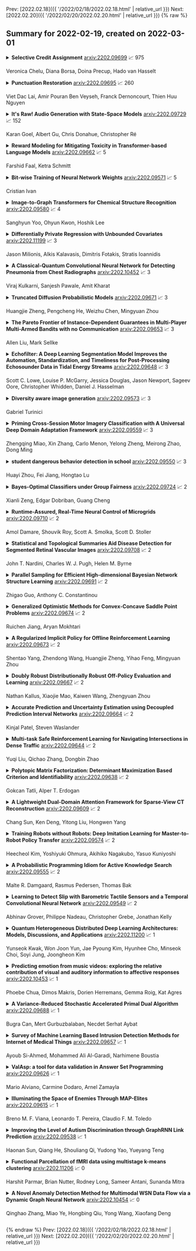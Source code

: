 Prev: [2022.02.18]({{ '/2022/02/18/2022.02.18.html' | relative_url }})  Next: [2022.02.20]({{ '/2022/02/20/2022.02.20.html' | relative_url }})
{% raw %}
## Summary for 2022-02-19, created on 2022-03-01


<details><summary><b>Selective Credit Assignment</b>
<a href="https://arxiv.org/abs/2202.09699">arxiv:2202.09699</a>
&#x1F4C8; 975 <br>
<p>Veronica Chelu, Diana Borsa, Doina Precup, Hado van Hasselt</p></summary>
<p>

**Abstract:** Efficient credit assignment is essential for reinforcement learning algorithms in both prediction and control settings. We describe a unified view on temporal-difference algorithms for selective credit assignment. These selective algorithms apply weightings to quantify the contribution of learning updates. We present insights into applying weightings to value-based learning and planning algorithms, and describe their role in mediating the backward credit distribution in prediction and control. Within this space, we identify some existing online learning algorithms that can assign credit selectively as special cases, as well as add new algorithms that assign credit backward in time counterfactually, allowing credit to be assigned off-trajectory and off-policy.

</p>
</details>

<details><summary><b>Punctuation Restoration</b>
<a href="https://arxiv.org/abs/2202.09695">arxiv:2202.09695</a>
&#x1F4C8; 260 <br>
<p>Viet Dac Lai, Amir Pouran Ben Veyseh, Franck Dernoncourt, Thien Huu Nguyen</p></summary>
<p>

**Abstract:** Given the increasing number of livestreaming videos, automatic speech recognition and post-processing for livestreaming video transcripts are crucial for efficient data management as well as knowledge mining. A key step in this process is punctuation restoration which restores fundamental text structures such as phrase and sentence boundaries from the video transcripts. This work presents a new human-annotated corpus, called BehancePR, for punctuation restoration in livestreaming video transcripts. Our experiments on BehancePR demonstrate the challenges of punctuation restoration for this domain. Furthermore, we show that popular natural language processing toolkits are incapable of detecting sentence boundary on non-punctuated transcripts of livestreaming videos, calling for more research effort to develop robust models for this area.

</p>
</details>

<details><summary><b>It's Raw! Audio Generation with State-Space Models</b>
<a href="https://arxiv.org/abs/2202.09729">arxiv:2202.09729</a>
&#x1F4C8; 152 <br>
<p>Karan Goel, Albert Gu, Chris Donahue, Christopher Ré</p></summary>
<p>

**Abstract:** Developing architectures suitable for modeling raw audio is a challenging problem due to the high sampling rates of audio waveforms. Standard sequence modeling approaches like RNNs and CNNs have previously been tailored to fit the demands of audio, but the resultant architectures make undesirable computational tradeoffs and struggle to model waveforms effectively. We propose SaShiMi, a new multi-scale architecture for waveform modeling built around the recently introduced S4 model for long sequence modeling. We identify that S4 can be unstable during autoregressive generation, and provide a simple improvement to its parameterization by drawing connections to Hurwitz matrices. SaShiMi yields state-of-the-art performance for unconditional waveform generation in the autoregressive setting. Additionally, SaShiMi improves non-autoregressive generation performance when used as the backbone architecture for a diffusion model. Compared to prior architectures in the autoregressive generation setting, SaShiMi generates piano and speech waveforms which humans find more musical and coherent respectively, e.g. 2x better mean opinion scores than WaveNet on an unconditional speech generation task. On a music generation task, SaShiMi outperforms WaveNet on density estimation and speed at both training and inference even when using 3x fewer parameters. Code can be found at https://github.com/HazyResearch/state-spaces and samples at https://hazyresearch.stanford.edu/sashimi-examples.

</p>
</details>

<details><summary><b>Reward Modeling for Mitigating Toxicity in Transformer-based Language Models</b>
<a href="https://arxiv.org/abs/2202.09662">arxiv:2202.09662</a>
&#x1F4C8; 5 <br>
<p>Farshid Faal, Ketra Schmitt</p></summary>
<p>

**Abstract:** Transformer-based language models are able to generate fluent text and be efficiently adapted across various natural language generation tasks. However, language models that are pretrained on large unlabeled web text corpora have been shown to suffer from degenerating toxic content and social bias behaviors, consequently hindering their safe deployment. Various detoxification methods were proposed to mitigate the language model's toxicity; however, these methods struggled to detoxify language models when conditioned on prompts that contain specific social identities related to gender, race, or religion. In this study, we propose Reinforce-Detoxify; A reinforcement learning-based method for mitigating toxicity in language models. We address the challenge of safety in language models and propose a new reward model that is able to detect toxic content and mitigate unintended bias towards social identities in toxicity prediction. The experiments demonstrate that the Reinforce-Detoxify method for language model detoxification outperforms existing detoxification approaches in automatic evaluation metrics, indicating the ability of our approach in language model detoxification and less prone to unintended bias toward social identities in generated content.

</p>
</details>

<details><summary><b>Bit-wise Training of Neural Network Weights</b>
<a href="https://arxiv.org/abs/2202.09571">arxiv:2202.09571</a>
&#x1F4C8; 5 <br>
<p>Cristian Ivan</p></summary>
<p>

**Abstract:** We introduce an algorithm where the individual bits representing the weights of a neural network are learned. This method allows training weights with integer values on arbitrary bit-depths and naturally uncovers sparse networks, without additional constraints or regularization techniques. We show better results than the standard training technique with fully connected networks and similar performance as compared to standard training for convolutional and residual networks. By training bits in a selective manner we found that the biggest contribution to achieving high accuracy is given by the first three most significant bits, while the rest provide an intrinsic regularization. As a consequence more than 90\% of a network can be used to store arbitrary codes without affecting its accuracy. These codes may be random noise, binary files or even the weights of previously trained networks.

</p>
</details>

<details><summary><b>Image-to-Graph Transformers for Chemical Structure Recognition</b>
<a href="https://arxiv.org/abs/2202.09580">arxiv:2202.09580</a>
&#x1F4C8; 4 <br>
<p>Sanghyun Yoo, Ohyun Kwon, Hoshik Lee</p></summary>
<p>

**Abstract:** For several decades, chemical knowledge has been published in written text, and there have been many attempts to make it accessible, for example, by transforming such natural language text to a structured format. Although the discovered chemical itself commonly represented in an image is the most important part, the correct recognition of the molecular structure from the image in literature still remains a hard problem since they are often abbreviated to reduce the complexity and drawn in many different styles. In this paper, we present a deep learning model to extract molecular structures from images. The proposed model is designed to transform the molecular image directly into the corresponding graph, which makes it capable of handling non-atomic symbols for abbreviations. Also, by end-to-end learning approach it can fully utilize many open image-molecule pair data from various sources, and hence it is more robust to image style variation than other tools. The experimental results show that the proposed model outperforms the existing models with 17.1 % and 12.8 % relative improvement for well-known benchmark datasets and large molecular images that we collected from literature, respectively.

</p>
</details>

<details><summary><b>Differentially Private Regression with Unbounded Covariates</b>
<a href="https://arxiv.org/abs/2202.11199">arxiv:2202.11199</a>
&#x1F4C8; 3 <br>
<p>Jason Milionis, Alkis Kalavasis, Dimitris Fotakis, Stratis Ioannidis</p></summary>
<p>

**Abstract:** We provide computationally efficient, differentially private algorithms for the classical regression settings of Least Squares Fitting, Binary Regression and Linear Regression with unbounded covariates. Prior to our work, privacy constraints in such regression settings were studied under strong a priori bounds on covariates. We consider the case of Gaussian marginals and extend recent differentially private techniques on mean and covariance estimation (Kamath et al., 2019; Karwa and Vadhan, 2018) to the sub-gaussian regime. We provide a novel technical analysis yielding differentially private algorithms for the above classical regression settings. Through the case of Binary Regression, we capture the fundamental and widely-studied models of logistic regression and linearly-separable SVMs, learning an unbiased estimate of the true regression vector, up to a scaling factor.

</p>
</details>

<details><summary><b>A Classical-Quantum Convolutional Neural Network for Detecting Pneumonia from Chest Radiographs</b>
<a href="https://arxiv.org/abs/2202.10452">arxiv:2202.10452</a>
&#x1F4C8; 3 <br>
<p>Viraj Kulkarni, Sanjesh Pawale, Amit Kharat</p></summary>
<p>

**Abstract:** While many quantum computing techniques for machine learning have been proposed, their performance on real-world datasets remains to be studied. In this paper, we explore how a variational quantum circuit could be integrated into a classical neural network for the problem of detecting pneumonia from chest radiographs. We substitute one layer of a classical convolutional neural network with a variational quantum circuit to create a hybrid neural network. We train both networks on an image dataset containing chest radiographs and benchmark their performance. To mitigate the influence of different sources of randomness in network training, we sample the results over multiple rounds. We show that the hybrid network outperforms the classical network on different performance measures, and that these improvements are statistically significant. Our work serves as an experimental demonstration of the potential of quantum computing to significantly improve neural network performance for real-world, non-trivial problems relevant to society and industry.

</p>
</details>

<details><summary><b>Truncated Diffusion Probabilistic Models</b>
<a href="https://arxiv.org/abs/2202.09671">arxiv:2202.09671</a>
&#x1F4C8; 3 <br>
<p>Huangjie Zheng, Pengcheng He, Weizhu Chen, Mingyuan Zhou</p></summary>
<p>

**Abstract:** Employing a forward Markov diffusion chain to gradually map the data to a noise distribution, diffusion probabilistic models learn how to generate the data by inferring a reverse Markov diffusion chain to invert the forward diffusion process. To achieve competitive data generation performance, they demand a long diffusion chain that makes them computationally intensive in not only training but also generation. To significantly improve the computation efficiency, we propose to truncate the forward diffusion chain by abolishing the requirement of diffusing the data to random noise. Consequently, we start the inverse diffusion chain from an implicit generative distribution, rather than random noise, and learn its parameters by matching it to the distribution of the data corrupted by the truncated forward diffusion chain. Experimental results show our truncated diffusion probabilistic models provide consistent improvements over the non-truncated ones in terms of the generation performance and the number of required inverse diffusion steps.

</p>
</details>

<details><summary><b>The Pareto Frontier of Instance-Dependent Guarantees in Multi-Player Multi-Armed Bandits with no Communication</b>
<a href="https://arxiv.org/abs/2202.09653">arxiv:2202.09653</a>
&#x1F4C8; 3 <br>
<p>Allen Liu, Mark Sellke</p></summary>
<p>

**Abstract:** We study the stochastic multi-player multi-armed bandit problem. In this problem, $m$ players cooperate to maximize their total reward from $K > m$ arms. However the players cannot communicate and are penalized (e.g. receive no reward) if they pull the same arm at the same time. We ask whether it is possible to obtain optimal instance-dependent regret $\tilde{O}(1/Δ)$ where $Δ$ is the gap between the $m$-th and $m+1$-st best arms. Such guarantees were recently achieved in a model allowing the players to implicitly communicate through intentional collisions. We show that with no communication at all, such guarantees are, surprisingly, not achievable. In fact, obtaining the optimal $\tilde{O}(1/Δ)$ regret for some regimes of $Δ$ necessarily implies strictly sub-optimal regret in other regimes. Our main result is a complete characterization of the Pareto optimal instance-dependent trade-offs that are possible with no communication. Our algorithm generalizes that of Bubeck, Budzinski, and the second author and enjoys the same strong no-collision property, while our lower bound is based on a topological obstruction and holds even under full information.

</p>
</details>

<details><summary><b>Echofilter: A Deep Learning Segmentation Model Improves the Automation, Standardization, and Timeliness for Post-Processing Echosounder Data in Tidal Energy Streams</b>
<a href="https://arxiv.org/abs/2202.09648">arxiv:2202.09648</a>
&#x1F4C8; 3 <br>
<p>Scott C. Lowe, Louise P. McGarry, Jessica Douglas, Jason Newport, Sageev Oore, Christopher Whidden, Daniel J. Hasselman</p></summary>
<p>

**Abstract:** Understanding the abundance and distribution of fish in tidal energy streams is important for assessing the risk presented by the introduction of tidal energy devices into the habitat. However, the impressive tidal currents that make sites favorable for tidal energy development are often highly turbulent and entrain air into the water, complicating the interpretation of echosounder data. The portion of the water column contaminated by returns from entrained air must be excluded from data used for biological analyses. Application of a single algorithm to identify the depth-of-penetration of entrained-air is insufficient for a boundary that is discontinuous, depth-dynamic, porous, and widely variable across the tidal flow speeds which can range from 0 to 5m/s. Using a case study at a tidal energy demonstration site in the Bay of Fundy, we describe the development and application of deep learning models that produce a pronounced, consistent, substantial, and measurable improvement of the automated detection of the extent to which entrained-air has penetrated the water column.
  Our model, Echofilter, was highly responsive to the dynamic range of turbulence conditions and sensitive to the fine-scale nuances in the boundary position, producing an entrained-air boundary line with an average error of 0.32m on mobile downfacing and 0.5-1.0m on stationary upfacing data. The model's annotations had a high level of agreement with the human segmentation (mobile downfacing Jaccard index: 98.8%; stationary upfacing: 93-95%). This resulted in a 50% reduction in the time required for manual edits compared to the time required to manually edit the line placed by currently available algorithms. Because of the improved initial automated placement, the implementation of the models generated a marked increase in the standardization and repeatability of line placement.

</p>
</details>

<details><summary><b>Diversity aware image generation</b>
<a href="https://arxiv.org/abs/2202.09573">arxiv:2202.09573</a>
&#x1F4C8; 3 <br>
<p>Gabriel Turinici</p></summary>
<p>

**Abstract:** The machine learning generative algorithms such as GAN and VAE show impressive results in practice when constructing images similar to those in a training set. However, the generation of new images builds mainly on the understanding of the hidden structure of the training database followed by a mere sampling from a multi-dimensional normal variable. In particular each sample is independent from the other ones and can repeatedly propose same type of images. To cure this drawback we propose a kernel-based measure representation method that can produce new objects from a given target measure by approximating the measure as a whole and even staying away from objects already drawn from that distribution. This ensures a better variety of the produced images. The method is tested on some classic machine learning benchmarks.\end{abstract}

</p>
</details>

<details><summary><b>Priming Cross-Session Motor Imagery Classification with A Universal Deep Domain Adaptation Framework</b>
<a href="https://arxiv.org/abs/2202.09559">arxiv:2202.09559</a>
&#x1F4C8; 3 <br>
<p>Zhengqing Miao, Xin Zhang, Carlo Menon, Yelong Zheng, Meirong Zhao, Dong Ming</p></summary>
<p>

**Abstract:** Motor imagery (MI) is a common brain computer interface (BCI) paradigm. EEG is non-stationary with low signal-to-noise, classifying motor imagery tasks of the same participant from different EEG recording sessions is generally challenging, as EEG data distribution may vary tremendously among different acquisition sessions. Although it is intuitive to consider the cross-session MI classification as a domain adaptation problem, the rationale and feasible approach is not elucidated. In this paper, we propose a Siamese deep domain adaptation (SDDA) framework for cross-session MI classification based on mathematical models in domain adaptation theory. The proposed framework can be easily applied to most existing artificial neural networks without altering the network structure, which facilitates our method with great flexibility and transferability. In the proposed framework, domain invariants were firstly constructed jointly with channel normalization and Euclidean alignment. Then, embedding features from source and target domain were mapped into the Reproducing Kernel Hilbert Space (RKHS) and aligned accordingly. A cosine-based center loss was also integrated into the framework to improve the generalizability of the SDDA. The proposed framework was validated with two classic and popular convolutional neural networks from BCI research field (EEGNet and ConvNet) in two MI-EEG public datasets (BCI Competition IV IIA, IIB). Compared to the vanilla EEGNet and ConvNet, the proposed SDDA framework was able to boost the MI classification accuracy by 15.2%, 10.2% respectively in IIA dataset, and 5.5%, 4.2% in IIB dataset. The final MI classification accuracy reached 82.01% in IIA dataset and 87.52% in IIB, which outperformed the state-of-the-art methods in the literature.

</p>
</details>

<details><summary><b>student dangerous behavior detection in school</b>
<a href="https://arxiv.org/abs/2202.09550">arxiv:2202.09550</a>
&#x1F4C8; 3 <br>
<p>Huayi Zhou, Fei Jiang, Hongtao Lu</p></summary>
<p>

**Abstract:** Video surveillance systems have been installed to ensure the student safety in schools. However, discovering dangerous behaviors, such as fighting and falling down, usually depends on untimely human observations. In this paper, we focus on detecting dangerous behaviors of students automatically, which faces numerous challenges, such as insufficient datasets, confusing postures, keyframes detection and prompt response. To address these challenges, we first build a danger behavior dataset with locations and labels from surveillance videos, and transform action recognition of long videos to an object detection task that avoids keyframes detection. Then, we propose a novel end-to-end dangerous behavior detection method, named DangerDet, that combines multi-scale body features and keypoints-based pose features. We could improve the accuracy of behavior classification due to the highly correlation between pose and behavior. On our dataset, DangerDet achieves 71.0\% mAP with about 11 FPS. It keeps a better balance between the accuracy and time cost.

</p>
</details>

<details><summary><b>Bayes-Optimal Classifiers under Group Fairness</b>
<a href="https://arxiv.org/abs/2202.09724">arxiv:2202.09724</a>
&#x1F4C8; 2 <br>
<p>Xianli Zeng, Edgar Dobriban, Guang Cheng</p></summary>
<p>

**Abstract:** Machine learning algorithms are becoming integrated into more and more high-stakes decision-making processes, such as in social welfare issues. Due to the need of mitigating the potentially disparate impacts from algorithmic predictions, many approaches have been proposed in the emerging area of fair machine learning. However, the fundamental problem of characterizing Bayes-optimal classifiers under various group fairness constraints is not well understood as a theoretical benchmark. Based on the classical Neyman-Pearson argument (Neyman and Pearson, 1933; Shao, 2003) for optimal hypothesis testing, this paper provides a general framework for deriving Bayes-optimal classifiers under group fairness. This enables us to propose a group-based thresholding method that can directly control disparity, and more importantly, achieve an optimal fairness-accuracy tradeoff. These advantages are supported by experiments.

</p>
</details>

<details><summary><b>Runtime-Assured, Real-Time Neural Control of Microgrids</b>
<a href="https://arxiv.org/abs/2202.09710">arxiv:2202.09710</a>
&#x1F4C8; 2 <br>
<p>Amol Damare, Shouvik Roy, Scott A. Smolka, Scott D. Stoller</p></summary>
<p>

**Abstract:** We present SimpleMG, a new, provably correct design methodology for runtime assurance of microgrids (MGs) with neural controllers. Our approach is centered around the Neural Simplex Architecture, which in turn is based on Sha et al.'s Simplex Control Architecture. Reinforcement Learning is used to synthesize high-performance neural controllers for MGs. Barrier Certificates are used to establish SimpleMG's runtime-assurance guarantees. We present a novel method to derive the condition for switching from the unverified neural controller to the verified-safe baseline controller, and we prove that the method is correct. We conduct an extensive experimental evaluation of SimpleMG using RTDS, a high-fidelity, real-time simulation environment for power systems, on a realistic model of a microgrid comprising three distributed energy resources (battery, photovoltaic, and diesel generator). Our experiments confirm that SimpleMG can be used to develop high-performance neural controllers for complex microgrids while assuring runtime safety, even in the presence of adversarial input attacks on the neural controller. Our experiments also demonstrate the benefits of online retraining of the neural controller while the baseline controller is in control

</p>
</details>

<details><summary><b>Statistical and Topological Summaries Aid Disease Detection for Segmented Retinal Vascular Images</b>
<a href="https://arxiv.org/abs/2202.09708">arxiv:2202.09708</a>
&#x1F4C8; 2 <br>
<p>John T. Nardini, Charles W. J. Pugh, Helen M. Byrne</p></summary>
<p>

**Abstract:** Disease complications can alter vascular network morphology and disrupt tissue functioning. Diabetic retinopathy, for example, is a complication of type 1 and 2 diabetus mellitus that can cause blindness. Microvascular diseases are assessed by visual inspection of retinal images, but this can be challenging when diseases exhibit silent symptoms or patients cannot attend in-person meetings. We examine the performance of machine learning algorithms in detecting microvascular disease when trained on either statistical or topological summaries of segmented retinal vascular images. We apply our methods to four publicly-available datasets and find that the fractal dimension performs best for high resolution images. By contrast, we find that topological descriptor vectors quantifying the number of loops in the data achieve the highest accuracy for low resolution images. Further analysis, using the topological approach, reveals that microvascular disease may alter morphology by reducing the number of loops in the retinal vasculature. Our work provides preliminary guidelines on which methods are most appropriate for assessing disease in high and low resolution images. In the longer term, these methods could be incorporated into automated disease assessment tools.

</p>
</details>

<details><summary><b>Parallel Sampling for Efficient High-dimensional Bayesian Network Structure Learning</b>
<a href="https://arxiv.org/abs/2202.09691">arxiv:2202.09691</a>
&#x1F4C8; 2 <br>
<p>Zhigao Guo, Anthony C. Constantinou</p></summary>
<p>

**Abstract:** Score-based algorithms that learn the structure of Bayesian networks can be used for both exact and approximate solutions. While approximate learning scales better with the number of variables, it can be computationally expensive in the presence of high dimensional data. This paper describes an approximate algorithm that performs parallel sampling on Candidate Parent Sets (CPSs), and can be viewed as an extension of MINOBS which is a state-of-the-art algorithm for structure learning from high dimensional data. The modified algorithm, which we call Parallel Sampling MINOBS (PS-MINOBS), constructs the graph by sampling CPSs for each variable. Sampling is performed in parallel under the assumption the distribution of CPSs is half-normal when ordered by Bayesian score for each variable. Sampling from a half-normal distribution ensures that the CPSs sampled are likely to be those which produce the higher scores. Empirical results show that, in most cases, the proposed algorithm discovers higher score structures than MINOBS when both algorithms are restricted to the same runtime limit.

</p>
</details>

<details><summary><b>Generalized Optimistic Methods for Convex-Concave Saddle Point Problems</b>
<a href="https://arxiv.org/abs/2202.09674">arxiv:2202.09674</a>
&#x1F4C8; 2 <br>
<p>Ruichen Jiang, Aryan Mokhtari</p></summary>
<p>

**Abstract:** The optimistic gradient method has seen increasing popularity as an efficient first-order method for solving convex-concave saddle point problems. To analyze its iteration complexity, a recent work [arXiv:1901.08511] proposed an interesting perspective that interprets the optimistic gradient method as an approximation to the proximal point method. In this paper, we follow this approach and distill the underlying idea of optimism to propose a generalized optimistic method, which encompasses the optimistic gradient method as a special case. Our general framework can handle constrained saddle point problems with composite objective functions and can work with arbitrary norms with compatible Bregman distances. Moreover, we also develop an adaptive line search scheme to select the stepsizes without knowledge of the smoothness coefficients. We instantiate our method with first-order, second-order and higher-order oracles and give sharp global iteration complexity bounds. When the objective function is convex-concave, we show that the averaged iterates of our $p$-th-order method ($p\geq 1$) converge at a rate of $\mathcal{O}(1/N^\frac{p+1}{2})$. When the objective function is further strongly-convex-strongly-concave, we prove a complexity bound of $\mathcal{O}(\frac{L_1}μ\log\frac{1}ε)$ for our first-order method and a bound of $\mathcal{O}((L_p D^\frac{p-1}{2}/μ)^{\frac{2}{p+1}}+\log\log\frac{1}ε)$ for our $p$-th-order method ($p\geq 2$) respectively, where $L_p$ ($p\geq 1$) is the Lipschitz constant of the $p$-th-order derivative, $μ$ is the strongly-convex parameter, and $D$ is the initial Bregman distance to the saddle point. Moreover, our line search scheme provably only requires an almost constant number of calls to a subproblem solver per iteration on average, making our first-order and second-order methods particularly amenable to implementation.

</p>
</details>

<details><summary><b>A Regularized Implicit Policy for Offline Reinforcement Learning</b>
<a href="https://arxiv.org/abs/2202.09673">arxiv:2202.09673</a>
&#x1F4C8; 2 <br>
<p>Shentao Yang, Zhendong Wang, Huangjie Zheng, Yihao Feng, Mingyuan Zhou</p></summary>
<p>

**Abstract:** Offline reinforcement learning enables learning from a fixed dataset, without further interactions with the environment. The lack of environmental interactions makes the policy training vulnerable to state-action pairs far from the training dataset and prone to missing rewarding actions. For training more effective agents, we propose a framework that supports learning a flexible yet well-regularized fully-implicit policy. We further propose a simple modification to the classical policy-matching methods for regularizing with respect to the dual form of the Jensen--Shannon divergence and the integral probability metrics. We theoretically show the correctness of the policy-matching approach, and the correctness and a good finite-sample property of our modification. An effective instantiation of our framework through the GAN structure is provided, together with techniques to explicitly smooth the state-action mapping for robust generalization beyond the static dataset. Extensive experiments and ablation study on the D4RL dataset validate our framework and the effectiveness of our algorithmic designs.

</p>
</details>

<details><summary><b>Doubly Robust Distributionally Robust Off-Policy Evaluation and Learning</b>
<a href="https://arxiv.org/abs/2202.09667">arxiv:2202.09667</a>
&#x1F4C8; 2 <br>
<p>Nathan Kallus, Xiaojie Mao, Kaiwen Wang, Zhengyuan Zhou</p></summary>
<p>

**Abstract:** Off-policy evaluation and learning (OPE/L) use offline observational data to make better decisions, which is crucial in applications where experimentation is necessarily limited. OPE/L is nonetheless sensitive to discrepancies between the data-generating environment and that where policies are deployed. Recent work proposed distributionally robust OPE/L (DROPE/L) to remedy this, but the proposal relies on inverse-propensity weighting, whose regret rates may deteriorate if propensities are estimated and whose variance is suboptimal even if not. For vanilla OPE/L, this is solved by doubly robust (DR) methods, but they do not naturally extend to the more complex DROPE/L, which involves a worst-case expectation. In this paper, we propose the first DR algorithms for DROPE/L with KL-divergence uncertainty sets. For evaluation, we propose Localized Doubly Robust DROPE (LDR$^2$OPE) and prove its semiparametric efficiency under weak product rates conditions. Notably, thanks to a localization technique, LDR$^2$OPE only requires fitting a small number of regressions, just like DR methods for vanilla OPE. For learning, we propose Continuum Doubly Robust DROPL (CDR$^2$OPL) and show that, under a product rate condition involving a continuum of regressions, it enjoys a fast regret rate of $\mathcal{O}(N^{-1/2})$ even when unknown propensities are nonparametrically estimated. We further extend our results to general $f$-divergence uncertainty sets. We illustrate the advantage of our algorithms in simulations.

</p>
</details>

<details><summary><b>Accurate Prediction and Uncertainty Estimation using Decoupled Prediction Interval Networks</b>
<a href="https://arxiv.org/abs/2202.09664">arxiv:2202.09664</a>
&#x1F4C8; 2 <br>
<p>Kinjal Patel, Steven Waslander</p></summary>
<p>

**Abstract:** We propose a network architecture capable of reliably estimating uncertainty of regression based predictions without sacrificing accuracy. The current state-of-the-art uncertainty algorithms either fall short of achieving prediction accuracy comparable to the mean square error optimization or underestimate the variance of network predictions. We propose a decoupled network architecture that is capable of accomplishing both at the same time. We achieve this by breaking down the learning of prediction and prediction interval (PI) estimations into a two-stage training process. We use a custom loss function for learning a PI range around optimized mean estimation with a desired coverage of a proportion of the target labels within the PI range. We compare the proposed method with current state-of-the-art uncertainty quantification algorithms on synthetic datasets and UCI benchmarks, reducing the error in the predictions by 23 to 34% while maintaining 95% Prediction Interval Coverage Probability (PICP) for 7 out of 9 UCI benchmark datasets. We also examine the quality of our predictive uncertainty by evaluating on Active Learning and demonstrating 17 to 36% error reduction on UCI benchmarks.

</p>
</details>

<details><summary><b>Multi-task Safe Reinforcement Learning for Navigating Intersections in Dense Traffic</b>
<a href="https://arxiv.org/abs/2202.09644">arxiv:2202.09644</a>
&#x1F4C8; 2 <br>
<p>Yuqi Liu, Qichao Zhang, Dongbin Zhao</p></summary>
<p>

**Abstract:** Multi-task intersection navigation including the unprotected turning left, turning right, and going straight in dense traffic is still a challenging task for autonomous driving. For the human driver, the negotiation skill with other interactive vehicles is the key to guarantee safety and efficiency. However, it is hard to balance the safety and efficiency of the autonomous vehicle for multi-task intersection navigation. In this paper, we formulate a multi-task safe reinforcement learning with social attention to improve the safety and efficiency when interacting with other traffic participants. Specifically, the social attention module is used to focus on the states of negotiation vehicles. In addition, a safety layer is added to the multi-task reinforcement learning framework to guarantee safe negotiation. We compare the experiments in the simulator SUMO with abundant traffic flows and CARLA with high-fidelity vehicle models, which both show that the proposed algorithm can improve safety with consistent traffic efficiency for multi-task intersection navigation.

</p>
</details>

<details><summary><b>Polytopic Matrix Factorization: Determinant Maximization Based Criterion and Identifiability</b>
<a href="https://arxiv.org/abs/2202.09638">arxiv:2202.09638</a>
&#x1F4C8; 2 <br>
<p>Gokcan Tatli, Alper T. Erdogan</p></summary>
<p>

**Abstract:** We introduce Polytopic Matrix Factorization (PMF) as a novel data decomposition approach. In this new framework, we model input data as unknown linear transformations of some latent vectors drawn from a polytope. In this sense, the article considers a semi-structured data model, in which the input matrix is modeled as the product of a full column rank matrix and a matrix containing samples from a polytope as its column vectors. The choice of polytope reflects the presumed features of the latent components and their mutual relationships. As the factorization criterion, we propose the determinant maximization (Det-Max) for the sample autocorrelation matrix of the latent vectors. We introduce a sufficient condition for identifiability, which requires that the convex hull of the latent vectors contains the maximum volume inscribed ellipsoid of the polytope with a particular tightness constraint. Based on the Det-Max criterion and the proposed identifiability condition, we show that all polytopes that satisfy a particular symmetry restriction qualify for the PMF framework. Having infinitely many polytope choices provides a form of flexibility in characterizing latent vectors. In particular, it is possible to define latent vectors with heterogeneous features, enabling the assignment of attributes such as nonnegativity and sparsity at the subvector level. The article offers examples illustrating the connection between polytope choices and the corresponding feature representations.

</p>
</details>

<details><summary><b>A Lightweight Dual-Domain Attention Framework for Sparse-View CT Reconstruction</b>
<a href="https://arxiv.org/abs/2202.09609">arxiv:2202.09609</a>
&#x1F4C8; 2 <br>
<p>Chang Sun, Ken Deng, Yitong Liu, Hongwen Yang</p></summary>
<p>

**Abstract:** Computed Tomography (CT) plays an essential role in clinical diagnosis. Due to the adverse effects of radiation on patients, the radiation dose is expected to be reduced as low as possible. Sparse sampling is an effective way, but it will lead to severe artifacts on the reconstructed CT image, thus sparse-view CT image reconstruction has been a prevailing and challenging research area. With the popularity of mobile devices, the requirements for lightweight and real-time networks are increasing rapidly. In this paper, we design a novel lightweight network called CAGAN, and propose a dual-domain reconstruction pipeline for parallel beam sparse-view CT. CAGAN is an adversarial auto-encoder, combining the Coordinate Attention unit, which preserves the spatial information of features. Also, the application of Shuffle Blocks reduces the parameters by a quarter without sacrificing its performance. In the Radon domain, the CAGAN learns the mapping between the interpolated data and fringe-free projection data. After the restored Radon data is reconstructed to an image, the image is sent into the second CAGAN trained for recovering the details, so that a high-quality image is obtained. Experiments indicate that the CAGAN strikes an excellent balance between model complexity and performance, and our pipeline outperforms the DD-Net and the DuDoNet.

</p>
</details>

<details><summary><b>Training Robots without Robots: Deep Imitation Learning for Master-to-Robot Policy Transfer</b>
<a href="https://arxiv.org/abs/2202.09574">arxiv:2202.09574</a>
&#x1F4C8; 2 <br>
<p>Heecheol Kim, Yoshiyuki Ohmura, Akihiko Nagakubo, Yasuo Kuniyoshi</p></summary>
<p>

**Abstract:** Deep imitation learning is a promising method for dexterous robot manipulation because it only requires demonstration samples for learning manipulation skills. In this paper, deep imitation learning is applied to tasks that require force feedback, such as bottle opening. However, simple visual feedback systems, such as teleoperation, cannot be applied because they do not provide force feedback to operators. Bilateral teleoperation has been used for demonstration with force feedback; however, this requires an expensive and complex bilateral robot system. In this paper, a new master-to-robot (M2R) transfer learning system is presented that does not require robots but can still teach dexterous force feedback-based manipulation tasks to robots. The human directly demonstrates a task using a low-cost controller that resembles the kinematic parameters of the robot arm. Using this controller, the operator can naturally feel the force feedback without any expensive bilateral system. Furthermore, the M2R transfer system can overcome domain gaps between the master and robot using the gaze-based imitation learning framework and a simple calibration method. To demonstrate this, the proposed system was evaluated on a bottle-cap-opening task that requires force feedback only for the master demonstration.

</p>
</details>

<details><summary><b>A Probabilistic Programming Idiom for Active Knowledge Search</b>
<a href="https://arxiv.org/abs/2202.09555">arxiv:2202.09555</a>
&#x1F4C8; 2 <br>
<p>Malte R. Damgaard, Rasmus Pedersen, Thomas Bak</p></summary>
<p>

**Abstract:** In this paper, we derive and implement a probabilistic programming idiom for the problem of acquiring new knowledge about an environment. The idiom is implemented utilizing a modern probabilistic programming language. We demonstrate the utility of this idiom by implementing an algorithm for the specific problem of active mapping and robot exploration. Finally, we evaluate the functionality of the implementation through an extensive simulation study utilizing the HouseExpo dataset.

</p>
</details>

<details><summary><b>Learning to Detect Slip with Barometric Tactile Sensors and a Temporal Convolutional Neural Network</b>
<a href="https://arxiv.org/abs/2202.09549">arxiv:2202.09549</a>
&#x1F4C8; 2 <br>
<p>Abhinav Grover, Philippe Nadeau, Christopher Grebe, Jonathan Kelly</p></summary>
<p>

**Abstract:** The ability to perceive object slip via tactile feedback enables humans to accomplish complex manipulation tasks including maintaining a stable grasp. Despite the utility of tactile information for many applications, tactile sensors have yet to be widely deployed in industrial robotics settings; part of the challenge lies in identifying slip and other events from the tactile data stream. In this paper, we present a learning-based method to detect slip using barometric tactile sensors. These sensors have many desirable properties including high durability and reliability, and are built from inexpensive, off-the-shelf components. We train a temporal convolution neural network to detect slip, achieving high detection accuracies while displaying robustness to the speed and direction of the slip motion. Further, we test our detector on two manipulation tasks involving a variety of common objects and demonstrate successful generalization to real-world scenarios not seen during training. We argue that barometric tactile sensing technology, combined with data-driven learning, is suitable for many manipulation tasks such as slip compensation.

</p>
</details>

<details><summary><b>Quantum Heterogeneous Distributed Deep Learning Architectures: Models, Discussions, and Applications</b>
<a href="https://arxiv.org/abs/2202.11200">arxiv:2202.11200</a>
&#x1F4C8; 1 <br>
<p>Yunseok Kwak, Won Joon Yun, Jae Pyoung Kim, Hyunhee Cho, Minseok Choi, Soyi Jung, Joongheon Kim</p></summary>
<p>

**Abstract:** Deep learning (DL) has already become a state-of-the-art technology for various data processing tasks. However, data security and computational overload problems frequently occur due to their high data and computational power dependence. To solve this problem, quantum deep learning (QDL) and distributed deep learning (DDL) are emerging to complement existing DL methods by reducing computational overhead and strengthening data security. Furthermore, a quantum distributed deep learning (QDDL) technique that combines these advantages and maximizes them is in the spotlight. QDL takes computational gains by replacing deep learning computations on local devices and servers with quantum deep learning. On the other hand, besides the advantages of the existing distributed learning structure, it can increase data security by using a quantum secure communication protocol between the server and the client. Although many attempts have been made to confirm and demonstrate these various possibilities, QDDL research is still in its infancy. This paper discusses the model structure studied so far and its possibilities and limitations to introduce and promote these studies. It also discusses the areas of applied research so far and in the future and the possibilities of new methodologies.

</p>
</details>

<details><summary><b>Predicting emotion from music videos: exploring the relative contribution of visual and auditory information to affective responses</b>
<a href="https://arxiv.org/abs/2202.10453">arxiv:2202.10453</a>
&#x1F4C8; 1 <br>
<p>Phoebe Chua, Dimos Makris, Dorien Herremans, Gemma Roig, Kat Agres</p></summary>
<p>

**Abstract:** Although media content is increasingly produced, distributed, and consumed in multiple combinations of modalities, how individual modalities contribute to the perceived emotion of a media item remains poorly understood. In this paper we present MusicVideos (MuVi), a novel dataset for affective multimedia content analysis to study how the auditory and visual modalities contribute to the perceived emotion of media. The data were collected by presenting music videos to participants in three conditions: music, visual, and audiovisual. Participants annotated the music videos for valence and arousal over time, as well as the overall emotion conveyed. We present detailed descriptive statistics for key measures in the dataset and the results of feature importance analyses for each condition. Finally, we propose a novel transfer learning architecture to train Predictive models Augmented with Isolated modality Ratings (PAIR) and demonstrate the potential of isolated modality ratings for enhancing multimodal emotion recognition. Our results suggest that perceptions of arousal are influenced primarily by auditory information, while perceptions of valence are more subjective and can be influenced by both visual and auditory information. The dataset is made publicly available.

</p>
</details>

<details><summary><b>A Variance-Reduced Stochastic Accelerated Primal Dual Algorithm</b>
<a href="https://arxiv.org/abs/2202.09688">arxiv:2202.09688</a>
&#x1F4C8; 1 <br>
<p>Bugra Can, Mert Gurbuzbalaban, Necdet Serhat Aybat</p></summary>
<p>

**Abstract:** In this work, we consider strongly convex strongly concave (SCSC) saddle point (SP) problems $\min_{x\in\mathbb{R}^{d_x}}\max_{y\in\mathbb{R}^{d_y}}f(x,y)$ where $f$ is $L$-smooth, $f(.,y)$ is $μ$-strongly convex for every $y$, and $f(x,.)$ is $μ$-strongly concave for every $x$. Such problems arise frequently in machine learning in the context of robust empirical risk minimization (ERM), e.g. $\textit{distributionally robust}$ ERM, where partial gradients are estimated using mini-batches of data points. Assuming we have access to an unbiased stochastic first-order oracle we consider the stochastic accelerated primal dual (SAPD) algorithm recently introduced in Zhang et al. [2021] for SCSC SP problems as a robust method against gradient noise. In particular, SAPD recovers the well-known stochastic gradient descent ascent (SGDA) as a special case when the momentum parameter is set to zero and can achieve an accelerated rate when the momentum parameter is properly tuned, i.e., improving the $κ\triangleq L/μ$ dependence from $κ^2$ for SGDA to $κ$. We propose efficient variance-reduction strategies for SAPD based on Richardson-Romberg extrapolation and show that our method improves upon SAPD both in practice and in theory.

</p>
</details>

<details><summary><b>Survey of Machine Learning Based Intrusion Detection Methods for Internet of Medical Things</b>
<a href="https://arxiv.org/abs/2202.09657">arxiv:2202.09657</a>
&#x1F4C8; 1 <br>
<p>Ayoub Si-Ahmed, Mohammed Ali Al-Garadi, Narhimene Boustia</p></summary>
<p>

**Abstract:** Internet of Medical Things (IoMT) represents an application of the Internet of Things, where health professionals perform remote analysis of physiological data collected using sensors that are associated with patients, allowing real-time and permanent monitoring of the patient's health condition and the detection of possible diseases at an early stage. However, the use of wireless communication for data transfer exposes this data to cyberattacks, and the sensitive and private nature of this data may represent a prime interest for attackers. The use of traditional security methods on equipment that is limited in terms of storage and computing capacity is ineffective. In this context, we have performed a comprehensive survey to investigate the use of the intrusion detection system based on machine learning (ML) for IoMT security. We presented the generic three-layer architecture of IoMT, the security requirement of IoMT security. We review the various threats that can affect IoMT security and identify the advantage, disadvantages, methods, and datasets used in each solution based on ML. Then we provide some challenges and limitations of applying ML on each layer of IoMT, which can serve as direction for future study.

</p>
</details>

<details><summary><b>ValAsp: a tool for data validation in Answer Set Programming</b>
<a href="https://arxiv.org/abs/2202.09626">arxiv:2202.09626</a>
&#x1F4C8; 1 <br>
<p>Mario Alviano, Carmine Dodaro, Arnel Zamayla</p></summary>
<p>

**Abstract:** The development of complex software requires tools promoting fail-fast approaches, so that bugs and unexpected behavior can be quickly identified and fixed. Tools for data validation may save the day of computer programmers. In fact, processing invalid data is a waste of resources at best, and a drama at worst if the problem remains unnoticed and wrong results are used for business. Answer Set Programming (ASP) is not an exception, but the quest for better and better performance resulted in systems that essentially do not validate data. Even under the simplistic assumption that input/output data are eventually validated by external tools, invalid data may appear in other portions of the program, and go undetected until some other module of the designed software suddenly breaks. This paper formalizes the problem of data validation for ASP programs, introduces a language to specify data validation, and presents \textsc{valasp}, a tool to inject data validation in ordinary programs. The proposed approach promotes fail-fast techniques at coding time without imposing any lag on the deployed system if data are pretended to be valid. Validation can be specified in terms of statements using YAML, ASP and Python. Additionally, the proposed approach opens the possibility to use ASP for validating data of imperative programming languages. Under consideration for acceptance in TPLP.

</p>
</details>

<details><summary><b>Illuminating the Space of Enemies Through MAP-Elites</b>
<a href="https://arxiv.org/abs/2202.09615">arxiv:2202.09615</a>
&#x1F4C8; 1 <br>
<p>Breno M. F. Viana, Leonardo T. Pereira, Claudio F. M. Toledo</p></summary>
<p>

**Abstract:** Action-Adventure games have several challenges to overcome, where the most common are enemies. The enemies' goal is to hinder the players' progression by taking life points, and the way they hinder this progress is distinct for different kinds of enemies. In this context, this paper introduces an extended version of an evolutionary approach for procedurally generating enemies that target the enemy's difficulty as the goal. Our approach advances the enemy generation research by incorporating a MAP-Elites population to generate diverse enemies without losing quality. The computational experiment showed the method converged most enemies in the MAP-Elites in less than a second for most cases. Besides, we experimented with players who played an Action-Adventure game prototype with enemies we generated. This experiment showed that the players enjoyed most levels they played, and we successfully created enemies perceived as easy, medium, or hard to face.

</p>
</details>

<details><summary><b>Improving the Level of Autism Discrimination through GraphRNN Link Prediction</b>
<a href="https://arxiv.org/abs/2202.09538">arxiv:2202.09538</a>
&#x1F4C8; 1 <br>
<p>Haonan Sun, Qiang He, Shouliang Qi, Yudong Yao, Yueyang Teng</p></summary>
<p>

**Abstract:** Dataset is the key of deep learning in Autism disease research. However, due to the few quantity and heterogeneity of samples in current dataset, for example ABIDE (Autism Brain Imaging Data Exchange), the recognition research is not effective enough. Previous studies mostly focused on optimizing feature selection methods and data reinforcement to improve accuracy. This paper is based on the latter technique, which learns the edge distribution of real brain network through GraphRNN, and generates the synthetic data which has incentive effect on the discriminant model. The experimental results show that the combination of original and synthetic data greatly improves the discrimination of the neural network. For instance, the most significant effect is the 50-layer ResNet, and the best generation model is GraphRNN, which improves the accuracy by 32.51% compared with the model reference experiment without generation data reinforcement. Because the generated data comes from the learned edge connection distribution of Autism patients and typical controls functional connectivity, but it has better effect than the original data, which has constructive significance for further understanding of disease mechanism and development.

</p>
</details>

<details><summary><b>Functional Parcellation of fMRI data using multistage k-means clustering</b>
<a href="https://arxiv.org/abs/2202.11206">arxiv:2202.11206</a>
&#x1F4C8; 0 <br>
<p>Harshit Parmar, Brian Nutter, Rodney Long, Sameer Antani, Sunanda Mitra</p></summary>
<p>

**Abstract:** Purpose: Functional Magnetic Resonance Imaging (fMRI) data acquired through resting-state studies have been used to obtain information about the spontaneous activations inside the brain. One of the approaches for analysis and interpretation of resting-state fMRI data require spatially and functionally homogenous parcellation of the whole brain based on underlying temporal fluctuations. Clustering is often used to generate functional parcellation. However, major clustering algorithms, when used for fMRI data, have their limitations. Among commonly used parcellation schemes, a tradeoff exists between intra-cluster functional similarity and alignment with anatomical regions. Approach: In this work, we present a clustering algorithm for resting state and task fMRI data which is developed to obtain brain parcellations that show high structural and functional homogeneity. The clustering is performed by multistage binary k-means clustering algorithm designed specifically for the 4D fMRI data. The results from this multistage k-means algorithm show that by modifying and combining different algorithms, we can take advantage of the strengths of different techniques while overcoming their limitations. Results: The clustering output for resting state fMRI data using the multistage k-means approach is shown to be better than simple k-means or functional atlas in terms of spatial and functional homogeneity. The clusters also correspond to commonly identifiable brain networks. For task fMRI, the clustering output can identify primary and secondary activation regions and provide information about the varying hemodynamic response across different brain regions. Conclusion: The multistage k-means approach can provide functional parcellations of the brain using resting state fMRI data. The method is model-free and is data driven which can be applied to both resting state and task fMRI.

</p>
</details>

<details><summary><b>A Novel Anomaly Detection Method for Multimodal WSN Data Flow via a Dynamic Graph Neural Network</b>
<a href="https://arxiv.org/abs/2202.10454">arxiv:2202.10454</a>
&#x1F4C8; 0 <br>
<p>Qinghao Zhang, Miao Ye, Hongbing Qiu, Yong Wang, Xiaofang Deng</p></summary>
<p>

**Abstract:** Anomaly detection is widely used to distinguish system anomalies by analyzing the temporal and spatial features of wireless sensor network (WSN) data streams; it is one of critical technique that ensures the reliability of WSNs. Currently, graph neural networks (GNNs) have become popular state-of-the-art methods for conducting anomaly detection on WSN data streams. However, the existing anomaly detection methods based on GNNs do not consider the temporal and spatial features of WSN data streams simultaneously, such as multi-node, multi-modal and multi-time features, seriously impacting their effectiveness. In this paper, a novel anomaly detection model is proposed for multimodal WSN data flows, where three GNNs are used to separately extract the temporal features of WSN data flows, the correlation features between different modes and the spatial features between sensor node positions. Specifically, first, the temporal features and modal correlation features extracted from each sensor node are fused into one vector representation, which is further aggregated with the spatial features, i.e., the spatial position relationships of the nodes; finally, the current time-series data of WSN nodes are predicted, and abnormal states are identified according to the fusion features. The simulation results obtained on a public dataset show that the proposed approach is able to significantly improve upon the existing methods in terms of its robustness, and its F1 score reaches 0.90, which is 14.2% higher than that of the graph convolution network (GCN) with long short-term memory (LSTM).

</p>
</details>


{% endraw %}
Prev: [2022.02.18]({{ '/2022/02/18/2022.02.18.html' | relative_url }})  Next: [2022.02.20]({{ '/2022/02/20/2022.02.20.html' | relative_url }})
